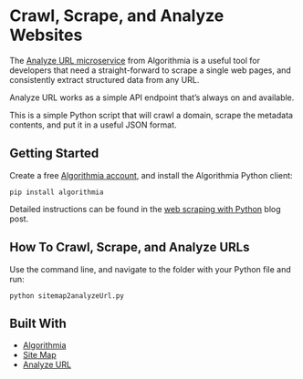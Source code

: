 # Crawl, Scrape, and Analyze Websites

The [Analyze URL microservice](https://algorithmia.com/algorithms/web/AnalyzeURL) from Algorithmia is a useful tool for developers that need a straight-forward to scrape a single web pages, and consistently extract structured data from any URL.

Analyze URL works as a simple API endpoint that’s always on and available.

This is a simple Python script that will crawl a domain, scrape the metadata contents, and put it in a useful JSON format.

## Getting Started

Create a free [Algorithmia account](https://algorithmia.com/signup), and install the Algorithmia Python client:

``` 
pip install algorithmia 
```

Detailed instructions can be found in the [web scraping with Python](http://blog.algorithmia.com/web-scraping-crawling-python/) blog post. 

## How To Crawl, Scrape, and Analyze URLs

Use the command line, and navigate to the folder with your Python file and run:

```
python sitemap2analyzeUrl.py
```

## Built With

* [Algorithmia](https://algorithmia.com)
* [Site Map](https://algorithmia.com/algorithms/web/SiteMap)
* [Analyze URL](https://algorithmia.com/algorithms/web/AnalyzeURL)
